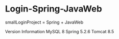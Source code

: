 # Login-Spring-JavaWeb
smallLoginProject = Spring + JavaWeb

Version Information
  MySQL 8
  Spring 5.2.6
  Tomcat 8.5

